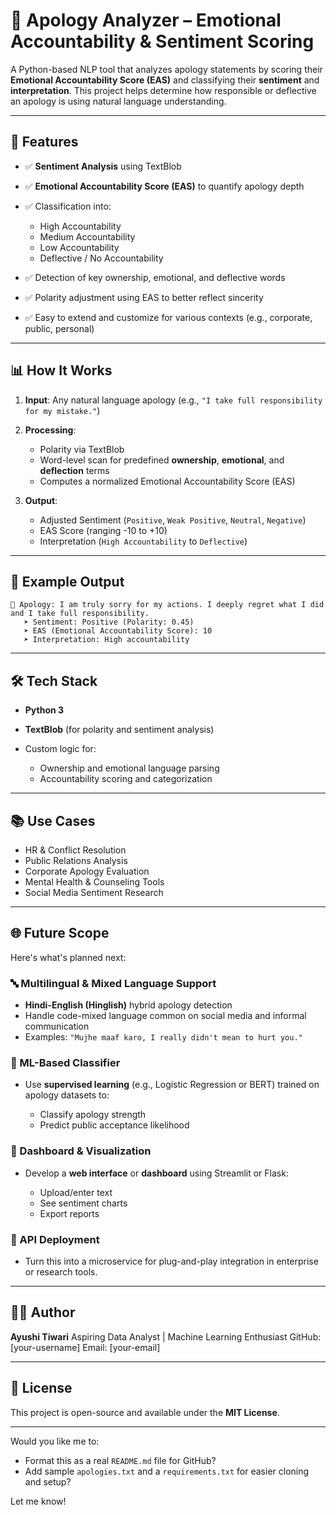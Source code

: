 # 🤖 Apology Analyzer – Emotional Accountability & Sentiment Scoring

A Python-based NLP tool that analyzes apology statements by scoring their **Emotional Accountability Score (EAS)** and classifying their **sentiment** and **interpretation**. This project helps determine how responsible or deflective an apology is using natural language understanding.

---

## 🚀 Features

* ✅ **Sentiment Analysis** using TextBlob
* ✅ **Emotional Accountability Score (EAS)** to quantify apology depth
* ✅ Classification into:

  * High Accountability
  * Medium Accountability
  * Low Accountability
  * Deflective / No Accountability
* ✅ Detection of key ownership, emotional, and deflective words
* ✅ Polarity adjustment using EAS to better reflect sincerity
* ✅ Easy to extend and customize for various contexts (e.g., corporate, public, personal)

---

## 📊 How It Works

1. **Input**: Any natural language apology (e.g., `"I take full responsibility for my mistake."`)
2. **Processing**:

   * Polarity via TextBlob
   * Word-level scan for predefined **ownership**, **emotional**, and **deflection** terms
   * Computes a normalized Emotional Accountability Score (EAS)
3. **Output**:

   * Adjusted Sentiment (`Positive`, `Weak Positive`, `Neutral`, `Negative`)
   * EAS Score (ranging -10 to +10)
   * Interpretation (`High Accountability` to `Deflective`)

---

## 📁 Example Output

```
📌 Apology: I am truly sorry for my actions. I deeply regret what I did and I take full responsibility.
   ➤ Sentiment: Positive (Polarity: 0.45)
   ➤ EAS (Emotional Accountability Score): 10
   ➤ Interpretation: High accountability
```

---

## 🛠️ Tech Stack

* **Python 3**
* **TextBlob** (for polarity and sentiment analysis)
* Custom logic for:

  * Ownership and emotional language parsing
  * Accountability scoring and categorization

---

## 📚 Use Cases

* HR & Conflict Resolution
* Public Relations Analysis
* Corporate Apology Evaluation
* Mental Health & Counseling Tools
* Social Media Sentiment Research

---

## 🌐 Future Scope

Here's what's planned next:

### 🔤 Multilingual & Mixed Language Support

* **Hindi-English (Hinglish)** hybrid apology detection
* Handle code-mixed language common on social media and informal communication
* Examples: `"Mujhe maaf karo, I really didn't mean to hurt you."`

### 🧠 ML-Based Classifier

* Use **supervised learning** (e.g., Logistic Regression or BERT) trained on apology datasets to:

  * Classify apology strength
  * Predict public acceptance likelihood

### 🧪 Dashboard & Visualization

* Develop a **web interface** or **dashboard** using Streamlit or Flask:

  * Upload/enter text
  * See sentiment charts
  * Export reports

### 📲 API Deployment

* Turn this into a microservice for plug-and-play integration in enterprise or research tools.

---

## 🧑‍💻 Author

**Ayushi Tiwari**
Aspiring Data Analyst | Machine Learning Enthusiast
GitHub: \[your-username]
Email: \[your-email]

---

## 📄 License

This project is open-source and available under the **MIT License**.

---

Would you like me to:

* Format this as a real `README.md` file for GitHub?
* Add sample `apologies.txt` and a `requirements.txt` for easier cloning and setup?

Let me know!
